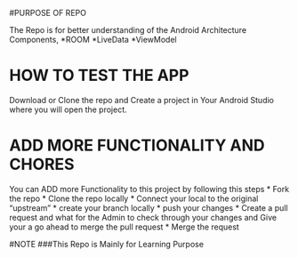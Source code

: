 #PURPOSE OF REPO

The Repo is for better understanding of the Android Architecture Components, 
*ROOM
*LiveData
*ViewModel

# HOW TO TEST THE APP
Download or Clone the repo and Create a project in Your Android Studio where you will open the project. 

# ADD MORE FUNCTIONALITY AND CHORES

You can ADD more Functionality to this project by following this steps
	* Fork the repo
	* Clone the repo locally
	* Connect your local to the original “upstream” 
	* create your branch locally
	* push your changes
	* Create a pull request and what for the Admin to check through your 		  changes and Give your a go ahead to merge the pull request
	* Merge the request

#NOTE
###This Repo is Mainly for Learning Purpose 



